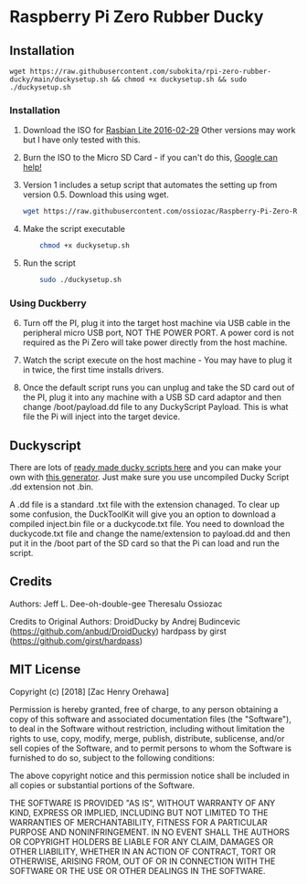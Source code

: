 # Raspberry Pi Zero Rubber Ducky

## Installation

```
wget https://raw.githubusercontent.com/subokita/rpi-zero-rubber-ducky/main/duckysetup.sh && chmod +x duckysetup.sh && sudo ./duckysetup.sh
```

### Installation

1) Download the ISO for [Rasbian Lite 2016-02-29](http://downloads.raspberrypi.org/raspbian_lite/images/raspbian_lite-2016-02-29/) Other versions may work but I have only tested with this.

2) Burn the ISO to the Micro SD Card - if you can't do this, [Google can help!](https://www.google.co.uk/search?q=burn+raspbian+lite+to+sd+card)

3) Version 1 includes a setup script that automates the setting up from version 0.5. Download this using wget.
    ``` bash
    wget https://raw.githubusercontent.com/ossiozac/Raspberry-Pi-Zero-Rubber-Ducky-Duckberry-Pi/master/duckysetup.sh
    ```

4) Make the script executable
    ``` bash
        chmod +x duckysetup.sh
    ```

5) Run the script
   ``` bash
       sudo ./duckysetup.sh
   ```

### Using Duckberry

6) Turn off the PI, plug it into the target host machine via USB cable in the peripheral micro USB port, NOT THE POWER PORT.  A power cord is not required as the Pi Zero will take power directly from the host machine.

7) Watch the script execute on the host machine - You may have to plug it in twice, the first time installs drivers.

8) Once the default script runs you can unplug and take the SD card out of the PI, plug it into any machine with a USB SD card adaptor and then change /boot/payload.dd file to any DuckyScript Payload. This is what file the Pi will inject into the target device.

## Duckyscript

There are lots of [ready made ducky scripts here](https://github.com/hak5darren/USB-Rubber-Ducky/wiki/Payloads) and you can make your own with [this generator](https://ducktoolkit.com/). Just make sure you use uncompiled Ducky Script .dd extension not .bin.

A .dd file is a standard .txt file with the extension chanaged. To clear up some confusion, the DuckToolKit will give you an option to download a compiled inject.bin file or a duckycode.txt file. You need to download the duckycode.txt file and change the name/extension to payload.dd and then put it in the /boot part of the SD card so that the Pi can load and run the script.

## Credits

Authors:
Jeff L.
Dee-oh-double-gee
Theresalu
Ossiozac

Credits to Original Authors:
DroidDucky by Andrej Budincevic (https://github.com/anbud/DroidDucky)
hardpass by girst (https://github.com/girst/hardpass)

## MIT License

Copyright (c) [2018] [Zac Henry Orehawa]

Permission is hereby granted, free of charge, to any person obtaining a copy
of this software and associated documentation files (the "Software"), to deal
in the Software without restriction, including without limitation the rights
to use, copy, modify, merge, publish, distribute, sublicense, and/or sell
copies of the Software, and to permit persons to whom the Software is
furnished to do so, subject to the following conditions:

The above copyright notice and this permission notice shall be included in all
copies or substantial portions of the Software.

THE SOFTWARE IS PROVIDED "AS IS", WITHOUT WARRANTY OF ANY KIND, EXPRESS OR
IMPLIED, INCLUDING BUT NOT LIMITED TO THE WARRANTIES OF MERCHANTABILITY,
FITNESS FOR A PARTICULAR PURPOSE AND NONINFRINGEMENT. IN NO EVENT SHALL THE
AUTHORS OR COPYRIGHT HOLDERS BE LIABLE FOR ANY CLAIM, DAMAGES OR OTHER
LIABILITY, WHETHER IN AN ACTION OF CONTRACT, TORT OR OTHERWISE, ARISING FROM,
OUT OF OR IN CONNECTION WITH THE SOFTWARE OR THE USE OR OTHER DEALINGS IN THE
SOFTWARE.
